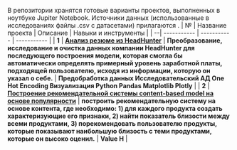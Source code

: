 В репозитории хранятся готовые варианты проектов, выполненных в ноутбуке Jupiter Notebook.
Источники данных (использованные в исследованиях файлы .csv с датасетами) прилагаются
.
| № | Название проекта      | Описание        | Навыки и инструменты        |
| --| ----------- | ----------- | ----------- |
| **1** | [**Анализ резюме из HeadHunter**](https://github.com/Lidiya-cutie/project_HH) | **Преобразование, исследование и очистка данных компании HeadHunter для последующего построения модели, которая смогла бы автоматически определять примерный уровень заработной платы, подходящей пользователю, исходя из информации, которую он указал о себе.** | **Предобработка данных Исследовательский АД One Hot Encoding Визуализация Python Pandas Matplotlib Plotly** |
| **2** | [**Построение рекомендательной системы content-based model на основе популярности**](https://github.com/Lidiya-cutie/Mini_project_model_Netflix) | **построить рекомендательную систему на основе контента, где необходимо: 1) для каждого продукта создать характеризующие его признаки, 2) найти показатель близости между всеми продуктами, 3) порекомендовать пользователю продукты, которые показывают наибольшую близость с теми продуктами, которые он высоко оценил.** | **Value H** |
